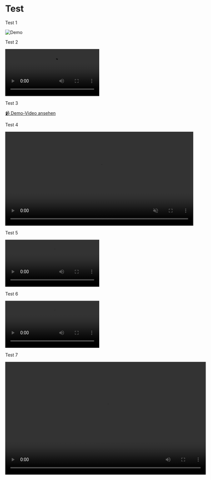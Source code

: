 # Test

Test 1

![Demo](assets/BlackRobot15Mb.gif)

Test 2 

![Demo](assets/BlackRobotVideo49Mb.mkv)

Test 3

[📹 Demo-Video ansehen](assets/BlackRobotVideo49Mb.mkv)

Test 4

<video src="assets/BlackRobotVideo49Mb.mkv" autoplay loop muted playsinline width="600">
  Dein Browser unterstützt kein HTML5-Video.
</video>

Test 5

![Demo](assets/BlackRobotAsMp4.mp4)


Test 6

![Demo](assets/BlackRobotAsMp4.mp4)

Test 7 

<video width="640" height="360" controls>
  <source src="assets/BlackRobotAsMp4.mp4" type="video/mp4">
  Your browser does not support the video tag.
</video>